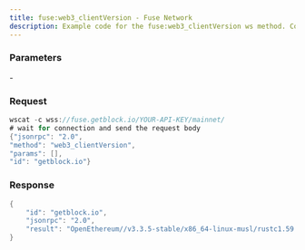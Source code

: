 ```yaml
---
title: fuse:web3_clientVersion - Fuse Network
description: Example code for the fuse:web3_clientVersion ws method. Сomplete guide on how to use fuse:web3_clientVersion ws in GetBlock.io Web3 documentation.
---
```


### Parameters


\-

### Request

``` java
wscat -c wss://fuse.getblock.io/YOUR-API-KEY/mainnet/ 
# wait for connection and send the request body 
{"jsonrpc": "2.0",
"method": "web3_clientVersion",
"params": [],
"id": "getblock.io"}
```

###  Response

``` java
{
    "id": "getblock.io",
    "jsonrpc": "2.0",
    "result": "OpenEthereum//v3.3.5-stable/x86_64-linux-musl/rustc1.59.0"
}
```

